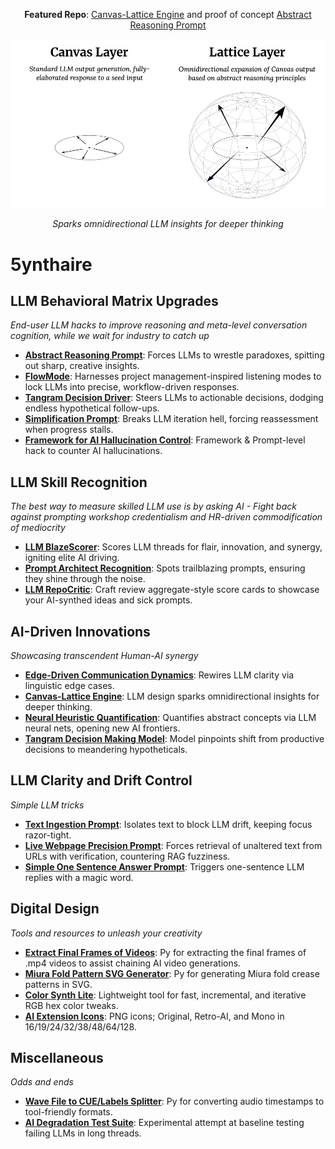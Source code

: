 <p align="center"><b>Featured Repo</b>: <a href="https://github.com/5ynthaire/5YN-LLMAbstractReasoningLayer-Idea">Canvas-Lattice Engine</a> and proof of concept <a href="https://github.com/5ynthaire/5YN-AbstractReasoning-LLM-Enhancement">Abstract Reasoning Prompt</a></p>
<p align="center">
  <picture>
    <source media="(prefers-color-scheme: dark)" srcset="images/canvas-lattice-dark.png">
    <source media="(prefers-color-scheme: light)" srcset="images/canvas-lattice-light.png">
    <img src="images/canvas-lattice-light.png" alt="Canvas-Lattice Engine Diagram" width="600" />
  </picture>
<p align="center"><i>Sparks omnidirectional LLM insights for deeper thinking</i></p>
</p>

# 5ynthaire

## LLM Behavioral Matrix Upgrades
*End-user LLM hacks to improve reasoning and meta-level conversation cognition, while we wait for industry to catch up*
- **[Abstract Reasoning Prompt](https://github.com/5ynthaire/5YN-AbstractReasoning-LLM-Enhancement)**: Forces LLMs to wrestle paradoxes, spitting out sharp, creative insights.
- **[FlowMode](https://github.com/5ynthaire/5YN-PMTaskMode-LLM-Enhancement)**: Harnesses project management-inspired listening modes to lock LLMs into precise, workflow-driven responses.
- **[Tangram Decision Driver](https://github.com/5ynthaire/5YN-TangramDecisionDriver-LLM-Enhancement)**: Steers LLMs to actionable decisions, dodging endless hypothetical follow-ups.
- **[Simplification Prompt](https://github.com/5ynthaire/5YN-IterationHellBreaker-LLM-Enhancement)**: Breaks LLM iteration hell, forcing reassessment when progress stalls.
- **[Framework for AI Hallucination Control](https://github.com/5ynthaire/5YN-InformationKernelLLMHallucinationControl-Idea)**: Framework & Prompt-level hack to counter AI hallucinations.

## LLM Skill Recognition
*The best way to measure skilled LLM use is by asking AI - Fight back against prompting workshop credentialism and HR-driven commodification of mediocrity*
- **[LLM BlazeScorer](https://github.com/5ynthaire/5YN-LLM-BlazeScorer)**: Scores LLM threads for flair, innovation, and synergy, igniting elite AI driving.
- **[Prompt Architect Recognition](https://github.com/5ynthaire/5YN-SuperPrompts-Detector)**: Spots trailblazing prompts, ensuring they shine through the noise.
- **[LLM RepoCritic](https://github.com/5ynthaire/5YN-LLM-RepoCritic)**: Craft review aggregate-style score cards to showcase your AI-synthed ideas and sick prompts.

## AI-Driven Innovations
*Showcasing transcendent Human-AI synergy*
- **[Edge-Driven Communication Dynamics](https://github.com/5ynthaire/5YN-EdgeDrivenCommunicationDynamics-Idea)**: Rewires LLM clarity via linguistic edge cases.
- **[Canvas-Lattice Engine](https://github.com/5ynthaire/5YN-LLMAbstractReasoningLayer-Idea)**: LLM design sparks omnidirectional insights for deeper thinking.
- **[Neural Heuristic Quantification](https://github.com/5ynthaire/5YN-NeuralHeuristicQuantification-Idea)**: Quantifies abstract concepts via LLM neural nets, opening new AI frontiers.
- **[Tangram Decision Making Model](https://github.com/5ynthaire/5YN-TangramDecisionMakingModel-Idea)**: Model pinpoints shift from productive decisions to meandering hypotheticals.

## LLM Clarity and Drift Control
*Simple LLM tricks*
- **[Text Ingestion Prompt](https://github.com/5ynthaire/5YN-TextIngestion-Prompt)**: Isolates text to block LLM drift, keeping focus razor-tight.
- **[Live Webpage Precision Prompt](https://github.com/5ynthaire/5YN-LiveWebpageScanPrecision-Prompt)**: Forces retrieval of unaltered text from URLs with verification, countering RAG fuzziness.
- **[Simple One Sentence Answer Prompt](https://github.com/5ynthaire/5YN-OneSentence-Prompt)**: Triggers one-sentence LLM replies with a magic word.

## Digital Design
*Tools and resources to unleash your creativity*
- **[Extract Final Frames of Videos](https://github.com/5ynthaire/5YN-ExtractFinalVideoFrame-PY)**: Py for extracting the final frames of .mp4 videos to assist chaining AI video generations.
- **[Miura Fold Pattern SVG Generator](https://github.com/5ynthaire/5YN-MiuraFoldPatternGen-PY)**: Py for generating Miura fold crease patterns in SVG.
- **[Color Synth Lite](https://5ynthaire.github.io/5YN-ColorSynthLite-HTML/)**: Lightweight tool for fast, incremental, and iterative RGB hex color tweaks.
- **[AI Extension Icons](https://github.com/5ynthaire/ai-extension-icons)**: PNG icons; Original, Retro-AI, and Mono in 16/19/24/32/38/48/64/128.

## Miscellaneous
*Odds and ends*
- **[Wave File to CUE/Labels Splitter](https://github.com/5ynthaire/5YN-WAV2CUE-PY)**: Py for converting audio timestamps to tool-friendly formats.
- **[AI Degradation Test Suite](https://github.com/5ynthaire/5YN-AIDegradationTestSuite)**: Experimental attempt at baseline testing failing LLMs in long threads.
